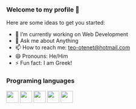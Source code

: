 ### Welcome to my profile 👋



Here are some ideas to get you started:

- 🔭 I’m currently working on Web  Development
- 💬 Ask me about Anything
- 📫 How to reach me: teo-otenet@hotmail.com
- 😄 Pronouns: He/Him
- ⚡ Fun fact: I am Greek!

### Programing languages

   <img height="32" width="32" src="https://cdn.jsdelivr.net/npm/simple-icons@v5/icons/arduino.svg" />  <img height="32" width="32" src="https://cdn.jsdelivr.net/npm/simple-icons@v5/icons/cplusplus.svg" />  <img height="32" width="32" src="https://cdn.jsdelivr.net/npm/simple-icons@v5/icons/python.svg" />  <img height="32" width="32" src="https://cdn.jsdelivr.net/npm/simple-icons@v5/icons/c.svg" />   <img height="32" width="32" src="https://cdn.jsdelivr.net/npm/simple-icons@v5/icons/html5.svg" />
    


